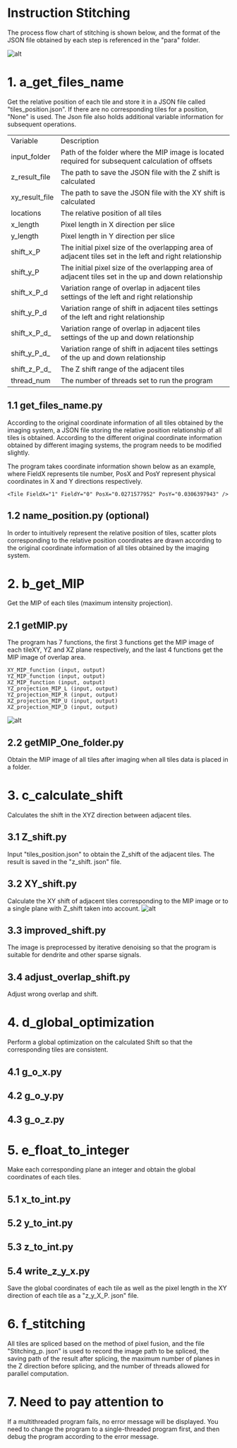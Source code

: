 # Instruction Stitching
The process flow chart of stitching is shown below, and the format of the JSON file obtained by each step is referenced in the "para" folder.

![alt](pictures/flowchart.jpg "process flow chart")

# 1. a\_get\_files\_name
Get the relative position of each tile and store it in a JSON file called "tiles_position.json".  If there are no corresponding tiles for a position, "None" is used.  The Json file also holds additional variable information for subsequent operations.

<table>
	<tr>
<td>Variable</td>
<td>Description</td>
</tr>
	<tr>
<td>input_folder</td>
<td>Path of the folder where the MIP image is located required for subsequent calculation of offsets</td>
</tr>
	<tr>
<td>z_result_file</td>
<td>The path to save the JSON file with the Z shift is calculated </td>
</tr>
	<tr>
<td>xy_result_file</td>
<td> The path to save the JSON file with the XY shift is calculated </td>
</tr>
	<tr>
<td>locations</td>
<td>The relative position of all tiles</td>
</tr>
	<tr>
<td>x_length</td>
<td>Pixel length in X direction per slice</td>
</tr>
	<tr>
<td>y_length</td>
<td>Pixel length in Y direction per slice</td>
</tr>
	<tr>
<td>shift_x_P</td>
<td>The initial pixel size of the overlapping area of adjacent tiles set in the left and right relationship</td>
</tr>

<tr>
<td>shift_y_P</td>
<td>The initial pixel size of the overlapping area of adjacent tiles set in the up and down relationship</td>
</tr>
<tr>
<td>shift_x_P_d</td>
<td>Variation range of overlap in adjacent tiles settings of the left and right relationship</td>
</tr>
<tr>
<td>shift_y_P_d</td>
<td>Variation range of shift in adjacent tiles settings of the left and right relationship</td>
</tr>
<tr>
<td>shift_x_P_d_</td>
<td>Variation range of overlap in adjacent tiles settings of the up and down relationship</td>
</tr>
<tr>
<td>shift_y_P_d_</td>
<td>Variation range of shift in adjacent tiles settings of the up and down relationship</td>
</tr>
<tr>
<td>shift_z_P_d_</td>
<td>The Z shift range of the adjacent tiles</td>
</tr>
<tr>
<td>thread_num</td>
<td>The number of threads set to run the program</td>
</tr>
</table>

## 1.1	get\_files\_name.py
According to the original coordinate information of all tiles obtained by the imaging system, a JSON file storing the relative position relationship of all tiles is obtained.  According to the different original coordinate information obtained by different imaging systems, the program needs to be modified slightly. 

The program takes coordinate information shown below as an example, where FieldX represents tile number, PosX and PosY represent physical coordinates in X and Y directions respectively.

	<Tile FieldX="1" FieldY="0" PosX="0.0271577952" PosY="0.0306397943" />

## 1.2	name_position.py (optional)
In order to intuitively represent the relative position of tiles, scatter plots corresponding to the relative position coordinates are drawn according to the original coordinate information of all tiles obtained by the imaging system. 

# 2. b\_get\_MIP
Get the MIP of each tiles (maximum intensity projection).
## 2.1	getMIP.py
The program has 7 functions, the first 3 functions get the MIP image of each tileXY, YZ and XZ plane respectively, and the last 4 functions get the MIP image of overlap area. 

	XY_MIP_function (input, output)
	YZ_MIP_function (input, output)
	XZ_MIP_function (input, output)
	YZ_projection_MIP_L (input, output)
	YZ_projection_MIP_R (input, output)
	XZ_projection_MIP_U (input, output)
	XZ_projection_MIP_D (input, output)

![alt](pictures/overlapMIP.jpg "MIP of overlap area")
## 2.2	getMIP\_One_folder.py

Obtain the MIP image of all tiles after imaging when all tiles data is placed in a folder. 

# 3. c\_calculate_shift

Calculates the shift in the XYZ direction between adjacent tiles.
## 3.1	Z\_shift.py
Input "tiles_position.json" to obtain the Z\_shift of the adjacent tiles. The result is saved in the "z\_shift. json" file.
## 3.2	XY_shift.py
Calculate the XY shift of adjacent tiles corresponding to the MIP image or to a single plane with Z\_shift taken into account.
![alt](pictures/overlapShift.jpg "overlap and shift")
## 3.3 improved\_shift.py
The image is preprocessed by iterative denoising so that the program is suitable for dendrite and other sparse signals. 
## 3.4 adjust_overlap\_shift.py
Adjust wrong overlap and shift.
# 4. d\_global_optimization
Perform a global optimization on the calculated Shift so that the corresponding tiles are consistent. 

## 4.1 g\_o_x.py

## 4.2 g\_o_y.py

## 4.3 g\_o_z.py

# 5. e\_float\_to_integer
Make each corresponding plane an integer and obtain the global coordinates of each tiles. 
## 5.1 x\_to_int.py
## 5.2 y\_to_int.py
## 5.3 z\_to_int.py
## 5.4 write\_z\_y_x.py
Save the global coordinates of each tile as well as the pixel length in the XY direction of each tile as a "z_y_X_P. json" file. 
# 6. f_stitching
All tiles are spliced based on the method of pixel fusion, and the file "Stitching_p. json" is used to record the image path to be spliced, the saving path of the result after splicing, the maximum number of planes in the Z direction before splicing, and the number of threads allowed for parallel computation. 

# 7. Need to pay attention to
If a multithreaded program fails, no error message will be displayed. You need to change the program to a single-threaded program first, and then debug the program according to the error message. 
